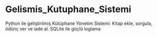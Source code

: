 # Gelismis_Kutuphane_Sistemi
Python ile geliştirilmiş Kütüphane Yönetim Sistemi: Kitap ekle, sorgula, ödünç ver ve iade al. SQLite ile güçlü loglama
